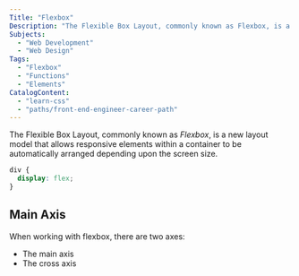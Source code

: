 ```yaml
---
Title: "Flexbox"
Description: "The Flexible Box Layout, commonly known as Flexbox, is a new layout model that allows responsive elements within a container to be automatically arranged depending upon the screen size. css div { display: flex; }  When working with flexbox, there are two axes:"
Subjects:
  - "Web Development"
  - "Web Design"
Tags:
  - "Flexbox"
  - "Functions"
  - "Elements"
CatalogContent:
  - "learn-css"
  - "paths/front-end-engineer-career-path"
---
```


The Flexible Box Layout, commonly known as _Flexbox_, is a new layout model that allows responsive elements within a container to be automatically arranged depending upon the screen size.

```css
div {
  display: flex;
}
```

## Main Axis

When working with flexbox, there are two axes:

- The main axis
- The cross axis
